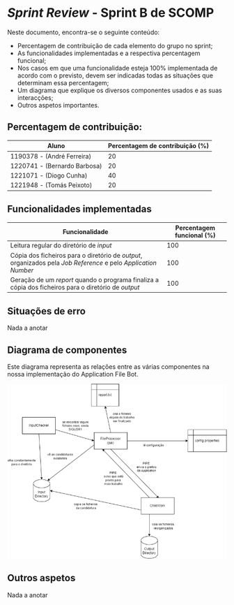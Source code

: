 # *Sprint Review* - Sprint B de SCOMP

Neste documento, encontra-se o seguinte conteúdo:
* Percentagem de contribuição de cada elemento do grupo no sprint;
* As funcionalidades implementadas e a respectiva percentagem funcional;
* Nos casos em que uma funcionalidade esteja 100% implementada de acordo com o previsto, devem ser indicadas todas as situações que determinam essa percentagem;
* Um diagrama que explique os diversos componentes usados e as suas interacções;
* Outros aspetos importantes.

## Percentagem de contribuição:

| Aluno                        | Percentagem de contribuição (%) |
|------------------------------|---------------------------------|
| 1190378 - (André Ferreira)   | 20                              |
| 1220741 - (Bernardo Barbosa) | 20                              |
| 1221071 - (Diogo Cunha)      | 40                              |
| 1221948 - (Tomás Peixoto)    | 20                              |

## Funcionalidades implementadas

| Funcionalidade                                                                                                 | Percentagem funcional (%) |
|----------------------------------------------------------------------------------------------------------------|---------------------------|
| Leitura regular do diretório de *input*                                                                        | 100                       |
| Cópia dos ficheiros para o diretório de *output*, organizados pela *Job Reference* e pelo *Application Number* | 100                       |
| Geração de um *report* quando o programa finaliza a cópia dos ficheiros para o diretório de *output*           | 100                       |

## Situações de erro

Nada a anotar

## Diagrama de componentes

Este diagrama representa as relações entre as várias componentes na nossa implementação do Application File Bot.

![Diagrama](diagrama/diagrama.png)

## Outros aspetos

Nada a anotar
